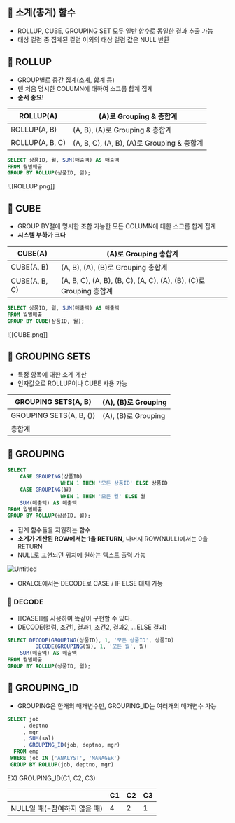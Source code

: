 
## 🌈 소계(총계) 함수
- ROLLUP, CUBE, GROUPING SET 모두 일반 함수로 동일한 결과 추출 가능
- 대상 컬럼 중 집계된 컬럼 이외의 대상 컬럼 값은 NULL 반환

## 🌈 ROLLUP
- GROUP별로 중간 집계(소계, 합계 등)
- 맨 처음 명시한 COLUMN에 대하여 소그룹 합계 집계
- **순서 중요!**

| ROLLUP(A) | (A)로 Grouping & 총합계 |
 | --- | --- | 
| ROLLUP(A, B) | (A, B), (A)로 Grouping & 총합계 | 
| ROLLUP(A, B, C) | (A, B, C), (A, B), (A)로 Grouping & 총합계 |

```sql
SELECT 상품ID, 월, SUM(매출액) AS 매출액
FROM 월별매출
GROUP BY ROLLUP(상품ID, 월);
```

![[ROLLUP.png]]

## 🌈 CUBE
- GROUP BY절에 명시한 조합 가능한 모든 COLUMN에 대한 소그룹 합계 집계
- **시스템 부하가 크다**

| CUBE(A)    | (A)로 Grouping 총합계              |
| ---------- | ---------------------------------- |
| CUBE(A, B) | (A, B), (A), (B)로 Grouping 총합계 |
 | CUBE(A, B, C) | (A, B, C), (A, B), (B, C), (A, C), (A), (B), (C)로 Grouping 총합계 



```sql
SELECT 상품ID, 월, SUM(매출액) AS 매출액
FROM 월별매출
GROUP BY CUBE(상품ID, 월);
```

![[CUBE.png]]

## 🌈 GROUPING SETS
- 특정 항목에 대한 소계 계산
- 인자값으로 ROLLUP이나 CUBE 사용 가능

|GROUPING SETS(A, B)|(A), (B)로 Grouping|
|---|---|
|GROUPING SETS(A, B, ())|(A), (B)로 Grouping|
|총합계||

## 🌈 GROUPING
```sql
SELECT 
    CASE GROUPING(상품ID) 
				 WHEN 1 THEN '모든 상품ID' ELSE 상품ID
    CASE GROUPING(월)
				 WHEN 1 THEN '모든 월' ELSE 월
    SUM(매출액) AS 매출액
FROM 월별매출
GROUP BY ROLLUP(상품ID, 월);
```

- 집계 함수들을 지원하는 함수
- **소계가 계산된 ROW에서는 1을 RETURN**, 나머지 ROW(NULL)에서는 0을 RETURN
- NULL로 표현되던 위치에 원하는 텍스트 출력 가능

![Untitled](https://prod-files-secure.s3.us-west-2.amazonaws.com/f85d8f8d-b5c6-4565-9df4-dba27b2a28c9/125c31ca-f27b-4bc0-8928-6b29db5905b3/Untitled.png)

- ORALCE에서는 DECODE로 CASE / IF ELSE 대체 가능

### 📌 DECODE
+ [[CASE]]를 사용하여 똑같이 구현할 수 있다.
+ DECODE(컬럼, 조건1, 결과1, 조건2, 결과2, …ELSE 결과)
```sql
SELECT DECODE(GROUPING(상품ID), 1, '모든 상품ID', 상품ID)
	     DECODE(GROUPING(월), 1, '모든 월', 월)
    SUM(매출액) AS 매출액
FROM 월별매출
GROUP BY ROLLUP(상품ID, 월);
```

## 🌈 GROUPING_ID
- GROUPING은 한개의 매개변수만, GROUPING_ID는 여러개의 매개변수 가능
```sql
SELECT job
     , deptno
     , mgr
     , SUM(sal) 
     , GROUPING_ID(job, deptno, mgr)
  FROM emp
 WHERE job IN ('ANALYST', 'MANAGER')
 GROUP BY ROLLUP(job, deptno, mgr)
```

EX) GROUPING_ID(C1, C2, C3)

||C1|C2|C3|
|---|---|---|---|
|NULL일 때(=참여하지 않을 때)|4|2|1|